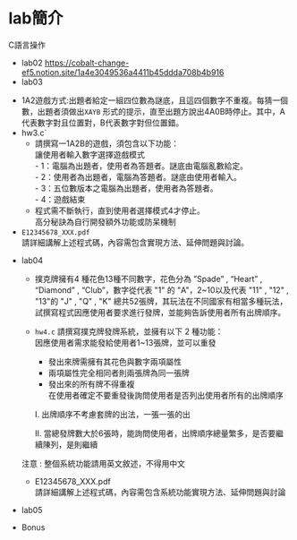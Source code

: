 # lab簡介
C語言操作
* lab02
https://cobalt-change-ef5.notion.site/1a4e3049536a4411b45ddda708b4b916
* lab03
-  1A2遊戲方式:出題者給定一組四位數為謎底，且這四個數字不重複。每猜一個數，出題者須做出`XAYB` 形式的提示，直至出題方說出4A0B時停止。其中，A代表數字對且位置對，B代表數字對但位置錯。
- hw3.c`
  - 請撰寫一1A2B的遊戲，須包含以下功能：  
    讓使用者輸入數字選擇遊戲模式   
        - 1：電腦為出題者，使用者為答題者。謎底由電腦亂數給定。  
        - 2：使用者為出題者，電腦為答題者。謎底由使用者輸入。  
        - 3：五位數版本之電腦為出題者，使用者為答題者。  
        - 4：遊戲結束  
  - 程式需不斷執行，直到使用者選擇模式4才停止。  
  高分秘訣為自行開發額外功能或防呆機制
- `E12345678_XXX.pdf`  
    請詳細講解上述程式碼，內容需包含實現方法、延伸問題與討論。   
* lab04
  - 撲克牌擁有4 種花色13種不同數字，花色分為 ”Spade” , “Heart” , “Diamond” , “Club”，數字從代表 "1" 的 "A"，2~10以及代表 "11" , "12" , "13"的 "J" , "Q" , "K" 總共52張牌，其玩法在不同國家有相當多種玩法，試撰寫程式因應使用者要求進行發牌，並能夠告訴使用者所有出牌順序。
  -  `hw4.c`
    請撰寫撲克牌發牌系統，並擁有以下 2 種功能：  
    因應使用者需求能發給使用者1~13張牌，並可以重發
      - 發出來牌需擁有其花色與數字兩項屬性
      - 兩項屬性完全相同者則兩張牌為同一張牌
      - 發出來的所有牌不得重複   
  在使用者確定不要重發後詢問使用者是否列出使用者所有的出牌順序
    
      I. 出牌順序不考慮套牌的出法，一張一張的出
    
     II. 當總發牌數大於6張時，能詢問使用者，出牌順序總量繁多，是否要繼續陳列，是則繼續
     
    注意 : 整個系統功能請用英文敘述，不得用中文
    
  - E12345678_XXX.pdf    
    請詳細講解上述程式碼，內容需包含系統功能實現方法、延伸問題與討論
* lab05
  
* Bonus
